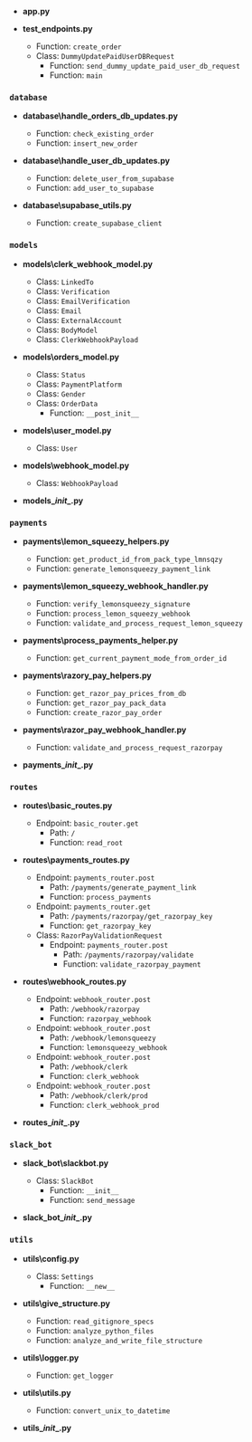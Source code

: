 
- **app.py**

- **test_endpoints.py**
    - Function: `create_order`
  - Class: `DummyUpdatePaidUserDBRequest`
    - Function: `send_dummy_update_paid_user_db_request`
    - Function: `main`

### `database`

- **database\handle_orders_db_updates.py**
    - Function: `check_existing_order`
    - Function: `insert_new_order`

- **database\handle_user_db_updates.py**
    - Function: `delete_user_from_supabase`
    - Function: `add_user_to_supabase`

- **database\supabase_utils.py**
    - Function: `create_supabase_client`

### `models`

- **models\clerk_webhook_model.py**
  - Class: `LinkedTo`
  - Class: `Verification`
  - Class: `EmailVerification`
  - Class: `Email`
  - Class: `ExternalAccount`
  - Class: `BodyModel`
  - Class: `ClerkWebhookPayload`

- **models\orders_model.py**
  - Class: `Status`
  - Class: `PaymentPlatform`
  - Class: `Gender`
  - Class: `OrderData`
    - Function: `__post_init__`

- **models\user_model.py**
  - Class: `User`

- **models\webhook_model.py**
  - Class: `WebhookPayload`

- **models\__init__.py**

### `payments`

- **payments\lemon_squeezy_helpers.py**
    - Function: `get_product_id_from_pack_type_lmnsqzy`
    - Function: `generate_lemonsqueezy_payment_link`

- **payments\lemon_squeezy_webhook_handler.py**
    - Function: `verify_lemonsqueezy_signature`
    - Function: `process_lemon_squeezy_webhook`
    - Function: `validate_and_process_request_lemon_squeezy`

- **payments\process_payments_helper.py**
    - Function: `get_current_payment_mode_from_order_id`

- **payments\razory_pay_helpers.py**
    - Function: `get_razor_pay_prices_from_db`
    - Function: `get_razor_pay_pack_data`
    - Function: `create_razor_pay_order`

- **payments\razor_pay_webhook_handler.py**
    - Function: `validate_and_process_request_razorpay`

- **payments\__init__.py**

### `routes`

- **routes\basic_routes.py**
    - Endpoint: `basic_router.get`
      - Path: `/`
      - Function: `read_root`

- **routes\payments_routes.py**
    - Endpoint: `payments_router.post`
      - Path: `/payments/generate_payment_link`
      - Function: `process_payments`
    - Endpoint: `payments_router.get`
      - Path: `/payments/razorpay/get_razorpay_key`
      - Function: `get_razorpay_key`
  - Class: `RazorPayValidationRequest`
    - Endpoint: `payments_router.post`
      - Path: `/payments/razorpay/validate`
      - Function: `validate_razorpay_payment`

- **routes\webhook_routes.py**
    - Endpoint: `webhook_router.post`
      - Path: `/webhook/razorpay`
      - Function: `razorpay_webhook`
    - Endpoint: `webhook_router.post`
      - Path: `/webhook/lemonsqueezy`
      - Function: `lemonsqueezy_webhook`
    - Endpoint: `webhook_router.post`
      - Path: `/webhook/clerk`
      - Function: `clerk_webhook`
    - Endpoint: `webhook_router.post`
      - Path: `/webhook/clerk/prod`
      - Function: `clerk_webhook_prod`

- **routes\__init__.py**

### `slack_bot`

- **slack_bot\slackbot.py**
  - Class: `SlackBot`
    - Function: `__init__`
    - Function: `send_message`

- **slack_bot\__init__.py**

### `utils`

- **utils\config.py**
  - Class: `Settings`
    - Function: `__new__`

- **utils\give_structure.py**
    - Function: `read_gitignore_specs`
    - Function: `analyze_python_files`
    - Function: `analyze_and_write_file_structure`

- **utils\logger.py**
    - Function: `get_logger`

- **utils\utils.py**
    - Function: `convert_unix_to_datetime`

- **utils\__init__.py**
